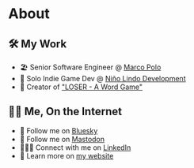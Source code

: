 # About
## 🛠️ My Work

- 🏖️ Senior Software Engineer @ [Marco Polo](https://marcopolo.me)
- 🧩 Solo Indie Game Dev @ [Niño Lindo Development](https://ninolindo.dev)
- 🐸 Creator of ["LOSER - A Word Game"](https://apps.apple.com/us/app/loser-a-word-game/id1605672195)

## 👋🏽 Me, On the Internet

- 🦋 Follow me on [Bluesky](https://bsky.app/profile/adammagana.com)
- 🐘 Follow me on [Mastodon](https://mastodon.social/@adammagana)
- 🫱🏻‍🫲 Connect with me on [LinkedIn](https://www.linkedin.com/in/adammagana/)
- 👤 Learn more on [my website](https://adammagana.com)
